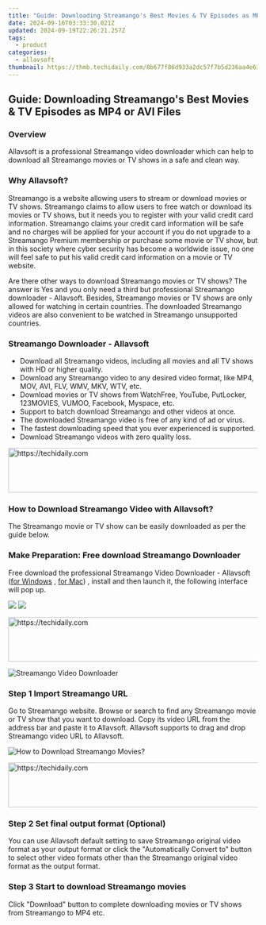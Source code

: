 ```yaml
---
title: "Guide: Downloading Streamango's Best Movies & TV Episodes as MP4 or AVI Files"
date: 2024-09-16T03:33:30.021Z
updated: 2024-09-19T22:26:21.257Z
tags:
  - product
categories:
  - allavsoft
thumbnail: https://thmb.techidaily.com/8b677f86d933a2dc57f7b5d236aa4e6146da7e283f8be4d58f50e47e9bc2eba3.jpg
---
```


## Guide: Downloading Streamango's Best Movies & TV Episodes as MP4 or AVI Files

### Overview

Allavsoft is a professional Streamango video downloader which can help to download all Streamango movies or TV shows in a safe and clean way.

### Why Allavsoft?

Streamango is a website allowing users to stream or download movies or TV shows. Streamango claims to allow users to free watch or download its movies or TV shows, but it needs you to register with your valid credit card information. Streamango claims your credit card information will be safe and no charges will be applied for your account if you do not upgrade to a Streamango Premium membership or purchase some movie or TV show, but in this society where cyber security has become a worldwide issue, no one will feel safe to put his valid credit card information on a movie or TV website.

Are there other ways to download Streamango movies or TV shows? The answer is Yes and you only need a third but professional Streamango downloader - Allavsoft. Besides, Streamango movies or TV shows are only allowed for watching in certain countries. The downloaded Streamango videos are also convenient to be watched in Streamango unsupported countries.

### Streamango Downloader - Allavsoft

* Download all Streamango videos, including all movies and all TV shows with HD or higher quality.
* Download any Streamango video to any desired video format, like MP4, MOV, AVI, FLV, WMV, MKV, WTV, etc.
* Download movies or TV shows from WatchFree, YouTube, PutLocker, 123MOVIES, VUMOO, Facebook, Myspace, etc.
* Support to batch download Streamango and other videos at once.
* The downloaded Streamango video is free of any kind of ad or virus.
* The fastest downloading speed that you ever experienced is supported.
* Download Streamango videos with zero quality loss.

<!-- affiliate ads begin -->
<a href="https://25home.pxf.io/c/5597632/2148649/16836" target="_top" id="2148649">
  <img src="//a.impactradius-go.com/display-ad/16836-2148649" border="0" alt="https://techidaily.com" width="720" height="90"/>
</a>
<img height="0" width="0" src="https://25home.pxf.io/i/5597632/2148649/16836" style="position:absolute;visibility:hidden;" border="0" />
<!-- affiliate ads end -->

### How to Download Streamango Video with Allavsoft?

The Streamango movie or TV show can be easily downloaded as per the guide below.

### Make Preparation: Free download Streamango Downloader

Free download the professional Streamango Video Downloader - Allavsoft ([for Windows](https://tools.techidaily.com/allavsoft/products/) , [for Mac](https://tools.techidaily.com/allavsoft/products/)) , install and then launch it, the following interface will pop up.

[![](https://www.allavsoft.com/how-to/../images/how-to/free-download-win.jpg)](https://tools.techidaily.com/allavsoft/products/) [![](https://www.allavsoft.com/how-to/../images/how-to/free-download-mac.jpg)](https://tools.techidaily.com/allavsoft/products/)

<!-- affiliate ads begin -->
<a href="https://ephamedtechinc.pxf.io/c/5597632/2136627/26400" target="_top" id="2136627">
  <img src="//a.impactradius-go.com/display-ad/26400-2136627" border="0" alt="https://techidaily.com" width="728" height="90"/>
</a>
<img height="0" width="0" src="https://ephamedtechinc.pxf.io/i/5597632/2136627/26400" style="position:absolute;visibility:hidden;" border="0" />
<!-- affiliate ads end -->

![Streamango Video Downloader](https://www.allavsoft.com/how-to/../images/allavsoft/screen-shot-600.jpg)

### Step 1 Import Streamango URL

Go to Streamango website. Browse or search to find any Streamango movie or TV show that you want to download. Copy its video URL from the address bar and paste it to Allavsoft. Allavsoft supports to drag and drop Streamango video URL to Allavsoft.

![How to Download Streamango Movies?](https://www.allavsoft.com/how-to/../images/how-to/download-rtmp-video/download-rtmp-video.jpg)

<!-- affiliate ads begin -->
<a href="https://appsumo.8odi.net/c/5597632/2043597/7443" target="_top" id="2043597">
  <img src="//a.impactradius-go.com/display-ad/7443-2043597" border="0" alt="https://techidaily.com" width="728" height="90"/>
</a>
<img height="0" width="0" src="https://appsumo.8odi.net/i/5597632/2043597/7443" style="position:absolute;visibility:hidden;" border="0" />
<!-- affiliate ads end -->

### Step 2 Set final output format (Optional)

You can use Allavsoft default setting to save Streamango original video format as your output format or click the "Automatically Convert to" button to select other video formats other than the Streamango original video format as the output format.

### Step 3 Start to download Streamango movies

Click "Download" button to complete downloading movies or TV shows from Streamango to MP4 etc.

<ins class="adsbygoogle"
     style="display:block"
     data-ad-format="autorelaxed"
     data-ad-client="ca-pub-7571918770474297"
     data-ad-slot="1223367746"></ins>

<ins class="adsbygoogle"
     style="display:block"
     data-ad-client="ca-pub-7571918770474297"
     data-ad-slot="8358498916"
     data-ad-format="auto"
     data-full-width-responsive="true"></ins>
